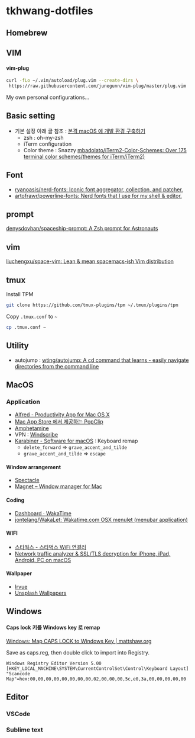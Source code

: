 # tkhwang-dotfiles

## Homebrew

## VIM

#### vim-plug

```sh
curl -fLo ~/.vim/autoload/plug.vim --create-dirs \
 https://raw.githubusercontent.com/junegunn/vim-plug/master/plug.vim
```

My own personal configurations...

## Basic setting

- 기본 설정 아래 글 참조 : [본격 macOS 에 개발 환경 구축하기](https://subicura.com/2017/11/22/mac-os-development-environment-setup.html)
  - zsh : oh-my-zsh
  - iTerm configuration
  - Color theme : Snazzy
    [mbadolato/iTerm2-Color-Schemes: Over 175 terminal color schemes/themes for iTerm/iTerm2)](https://github.com/mbadolato/iTerm2-Color-Schemes)

## Font

- [ryanoasis/nerd-fonts: Iconic font aggregator, collection, and patcher.](https://github.com/ryanoasis/nerd-fonts)
- [artofrawr/powerline-fonts: Nerd fonts that I use for my shell & editor.](https://github.com/artofrawr/powerline-fonts)

## prompt

[denysdovhan/spaceship-prompt: A Zsh prompt for Astronauts](https://github.com/denysdovhan/spaceship-prompt)

## vim

[liuchengxu/space-vim: Lean & mean spacemacs-ish Vim distribution](https://github.com/liuchengxu/space-vim)

## tmux

Install TPM

```bash
git clone https://github.com/tmux-plugins/tpm ~/.tmux/plugins/tpm
```

Copy `.tmux.conf` to `~`

```bash
cp .tmux.conf ~
```

## Utility

- autojump : [wting/autojump: A cd command that learns - easily navigate directories from the command line](https://github.com/wting/autojump)

## MacOS

### Application

- [Alfred - Productivity App for Mac OS X](https://www.alfredapp.com/)
- [‎Mac App Store 에서 제공하는 PopClip](https://itunes.apple.com/kr/app/popclip/id445189367?mt=12)
- [‎Amphetamine](https://itunes.apple.com/us/app/amphetamine/id937984704?mt=12)
- VPN : [Windscribe](https://kor.windscribe.com/)
- [Karabiner - Software for macOS](https://pqrs.org/osx/karabiner/) : Keyboard remap
  - `delete_forward` => `grave_accent_and_tilde`
  - `grave_accent_and_tilde` => `escape`

#### Window arrangement

- [Spectacle](https://www.spectacleapp.com/)
- [Magnet – Window manager for Mac](http://magnet.crowdcafe.com/)

#### Coding

- [Dashboard · WakaTime](https://wakatime.com/dashboard)
- [jontelang/WakaLet: Wakatime.com OSX menulet (menubar application)](https://github.com/jontelang/WakaLet)

#### WIFI

- [스타웍스 - 스타벅스 WiFi 연결러](http://xn--9t4ba803ac1m.com/)
- [Network traffic analyzer & SSL/TLS decryption for iPhone, iPad, Android, PC on macOS](https://debookee.com/)

#### Wallpaper

- [‎Irvue](https://itunes.apple.com/kr/app/irvue/id1039633667?mt=12)
- [‎Unsplash Wallpapers](https://itunes.apple.com/kr/app/unsplash-wallpapers/id1284863847?mt=12)

## Windows

#### Caps lock 키를 Windows key 로 remap

[Windows: Map CAPS LOCK to Windows Key | mattshaw.org](http://mattshaw.org/news/window-map-caps-lock-to-windows-key/)

Save as caps.reg, then double click to import into Registry.

```
Windows Registry Editor Version 5.00
[HKEY_LOCAL_MACHINE\SYSTEM\CurrentControlSet\Control\Keyboard Layout]
"Scancode Map"=hex:00,00,00,00,00,00,00,00,02,00,00,00,5c,e0,3a,00,00,00,00,00
```

## Editor

### VSCode

### Sublime text
